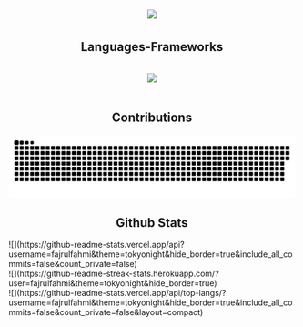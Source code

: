 <h1 align="center">
    <img src="https://readme-typing-svg.herokuapp.com/?font=Pixelify+Sans&size=30&pause=1000&color=FFC83D&center=true&vCenter=true&random=false&width=435&lines=Hello+Everyone!%F0%9F%91%8B" />
</h1>

<h2 align="center">Languages-Frameworks</h2>
<br/>
<div align="center">
    <img src="https://skillicons.dev/icons?i=html,css,java,javascript,cpp,py,flask,arduino,firebase,figma" />
<!--     <img src="https://skillicons.dev/icons?i=nodejs,python,javascript,typescript,express,firebase,mongodb,c,java,nextjs,mysql,flask" /><br> -->
</div>
<br/>

<h2 align="center">Contributions</h2>
<picture>
  <source media="(prefers-color-scheme: dark)" srcset="https://raw.githubusercontent.com/fajrulfahmi/fajrulfahmi/output/github-contribution-grid-snake-dark.svg">
<!--   <source media="(prefers-color-scheme: light)" srcset="https://raw.githubusercontent.com/fajrulfahmi/fajrulfahmi/output/github-contribution-grid-snake.svg"> -->
  <img alt="github contribution grid snake animation" src="https://raw.githubusercontent.com/fajrulfahmi/fajrulfahmi/output/github-contribution-grid-snake.svg">
</picture>

<h2 align="center">Github Stats</h2>
![](https://github-readme-stats.vercel.app/api?username=fajrulfahmi&theme=tokyonight&hide_border=true&include_all_commits=false&count_private=false)<br/>
![](https://github-readme-streak-stats.herokuapp.com/?user=fajrulfahmi&theme=tokyonight&hide_border=true)<br/>
![](https://github-readme-stats.vercel.app/api/top-langs/?username=fajrulfahmi&theme=tokyonight&hide_border=true&include_all_commits=false&count_private=false&layout=compact)

<!-- Proudly created with GPRM ( https://gprm.itsvg.in ) -->

